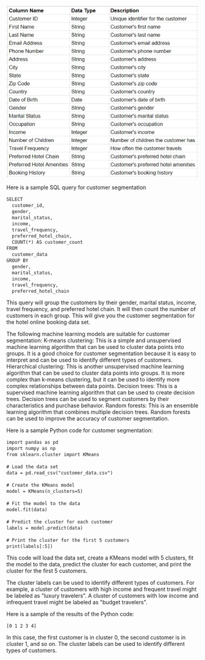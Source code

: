 ![Alt text](https://github.com/prawitd/Customer-Analytics/blob/8e1cc3e868172cfb1b1a5a34b2ff745b1b91c50f/04%20Customer%20Segmentation/customer_data.jpeg)

Here is a sample SQL query for customer segmentation

```
SELECT
  customer_id,
  gender,
  marital_status,
  income,
  travel_frequency,
  preferred_hotel_chain,
  COUNT(*) AS customer_count
FROM
  customer_data
GROUP BY
  gender,
  marital_status,
  income,
  travel_frequency,
  preferred_hotel_chain
```

This query will group the customers by their gender, marital status, income, travel frequency, and preferred hotel chain. It will then count the number of customers in each group. This will give you the customer segmentation for the hotel online booking data set.

The following machine learning models are suitable for customer segmentation:
K-means clustering: This is a simple and unsupervised machine learning algorithm that can be used to cluster data points into groups. It is a good choice for customer segmentation because it is easy to interpret and can be used to identify different types of customers.
Hierarchical clustering: This is another unsupervised machine learning algorithm that can be used to cluster data points into groups. It is more complex than k-means clustering, but it can be used to identify more complex relationships between data points.
Decision trees: This is a supervised machine learning algorithm that can be used to create decision trees. Decision trees can be used to segment customers by their characteristics and purchase behavior.
Random forests: This is an ensemble learning algorithm that combines multiple decision trees. Random forests can be used to improve the accuracy of customer segmentation.


Here is a sample Python code for customer segmentation:
```
import pandas as pd
import numpy as np
from sklearn.cluster import KMeans

# Load the data set
data = pd.read_csv("customer_data.csv")

# Create the KMeans model
model = KMeans(n_clusters=5)

# Fit the model to the data
model.fit(data)

# Predict the cluster for each customer
labels = model.predict(data)

# Print the cluster for the first 5 customers
print(labels[:5])
```

This code will load the data set, create a KMeans model with 5 clusters, fit the model to the data, predict the cluster for each customer, and print the cluster for the first 5 customers.

The cluster labels can be used to identify different types of customers. For example, a cluster of customers with high income and frequent travel might be labeled as "luxury travelers". A cluster of customers with low income and infrequent travel might be labeled as "budget travelers".

Here is a sample of the results of the Python code:

```
[0 1 2 3 4]
```

In this case, the first customer is in cluster 0, the second customer is in cluster 1, and so on. The cluster labels can be used to identify different types of customers.

